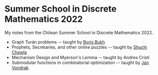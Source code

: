 <h1>Summer School in Discrete Mathematics 2022</h1>

My notes from the Chilean Summer School in Discrete Mathematics 2022.

<ul>
	<li>Graph Turán problems -- taught by <a href="http://www.borisbukh.org/">Boris Bukh</a></li>
	<li>Prophets, Secretaries, and other online puzzles -- taught by <a href="https://www.cs.utexas.edu/people/faculty-researchers/shuchi-chawla">Shuchi Chawla</a></li>
	<li>Mechanism Design and Myerson's Lemma -- taught by Andres Cristi</li>
	<li>Submodular functions in combinatorial optimization -- taught by <a href="https://theory.stanford.edu/~jvondrak/">Jan Vondrak</a></li>
</ul>